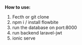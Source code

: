 **How to use:**
1. Fecth or git clone
2. npm i / install flowbite
3. run the database on port:8000
4. run backend laravel-jwt
5. ionic serve
